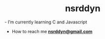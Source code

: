<h1 align="center">nsrddyn</h1>
- I’m currently learning C and Javascript

- How to reach me **nsrddyn@gmail.com**

